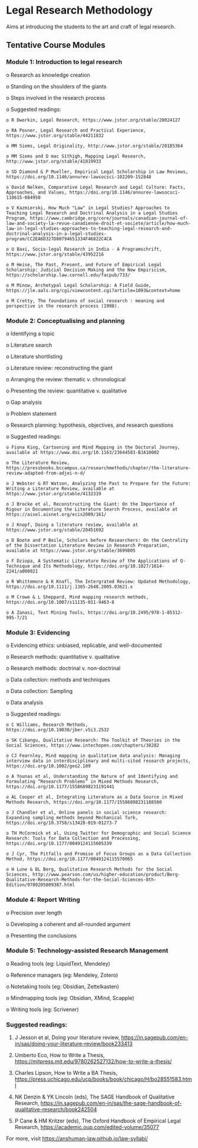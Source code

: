 # Legal Research Methodology

Aims at introducing the students to the art and craft of legal research. 

## Tentative Course Modules

### Module 1: Introduction to legal research

o Research as knowledge creation

o Standing on the shoulders of the giants

o Steps involved in the research process

o Suggested readings:

    o R Dworkin, Legal Research, https://www.jstor.org/stable/20024127
  
    o RA Posner, Legal Research and Practical Experience, https://www.jstor.org/stable/44211832
  
    o MM Siems, Legal Originality, http://www.jstor.org/stable/20185364

    o MM Siems and D mac Síthigh, Mapping Legal Research, http://www.jstor.org/stable/41819933

    o SD Diamond & P Mueller, Empirical Legal Scholarship in Law Reviews, https://doi.org/10.1146/annurev-lawsocsci-102209-152848

    o David Nelken, Comparative Legal Research and Legal Culture: Facts, Approaches, and Values, https://doi.org/10.1146/annurev-lawsocsci-110615-084950

    o V Kazmierski, How Much "Law" in Legal Studies? Approaches to Teaching Legal Research and Doctrinal Analysis in a Legal Studies Program, https://www.cambridge.org/core/journals/canadian-journal-of-law-and-society-la-revue-canadienne-droit-et-societe/article/how-much-law-in-legal-studies-approaches-to-teaching-legal-research-and-doctrinal-analysis-in-a-legal-studies-program/CC2EA6D327D80794651334F46822C4CA

    o U Baxi, Socio-legal Research in India - A Programschrift, https://www.jstor.org/stable/43952216

    o M Heise, The Past, Present, and Future of Empirical Legal Scholarship: Judicial Decision Making and the New Empiricism, https://scholarship.law.cornell.edu/facpub/733/

    o M Minow, Archetypal Legal Scholarship: A Field Guide, https://jle.aals.org/cgi/viewcontent.cgi?article=1093&context=home

    o M Crotty, The foundations of social research : meaning and perspective in the research process (1998).



### Module 2: Conceptualising and planning

o Identifying a topic

o Literature search

o Literature shortlisting

o Literature review: reconstructing the giant

o Arranging the review: thematic v. chronological

o Presenting the review: quantitative v. qualitative

o Gap analysis

o Problem statement

o Research planning: hypothesis, objectives, and research questions

o Suggested readings:

    o Fiona King, Cartooning and Mind Mapping in the Doctoral Journey, available at https://www.doi.org/10.1163/23644583-BJA10002

    o The Literature Review, https://pressbooks.bccampus.ca/researchmethods/chapter/the-literature-review-adapted-from-adjei-n-d/
    
    o J Webster & RT Watson, Analyzing the Past to Prepare for the Future: Writing a Literature Review, available at https://www.jstor.org/stable/4132319

    o J Brocke et al, Reconstructing the Giant: On the Importance of Rigour in Documenting the Literature Search Process, available at https://aisel.aisnet.org/ecis2009/161/

    o J Knopf, Doing a literature review, available at https://www.jstor.org/stable/20451692

    o D Boote and P Beile, Scholars before Researchers: On the Centrality of the Dissertation Literature Review in Research Preparation, available at https://www.jstor.org/stable/3699805

    o F Dziopa, A Systematic Literature Review of the Applications of Q-Technique and Its Methodology, https://doi.org/10.1027/1614-2241/a000021

    o R Whittemore & K Knafl, The Intergrated Review: Updated Methodology, https://doi.org/10.1111/j.1365-2648.2005.03621.x
    
    o M Crowe & L Sheppard, Mind mapping research methods, https://doi.org/10.1007/s11135-011-9463-8

    o A Zanasi, Text Mining Tools, https://doi.org/10.2495/978-1-85312-995-7/21


### Module 3: Evidencing 

o Evidencing ethics: unbiased, replicable, and well-documented

o Research methods: quantitative v. qualitative

o Research methods: doctrinal v. non-doctrinal

o Data collection: methods and techniques

o Data collection: Sampling

o Data analysis

o Suggested readings:

    o C Williams, Research Methods, https://doi.org/10.19030/jber.v5i3.2532
  
    o SK Cibangu, Qualitative Research: The Toolkit of Theories in the Social Sciences, https://www.intechopen.com/chapters/38282
  
    o CJ Fearnley, Mind mapping in qualitative data analysis: Managing interview data in interdisciplinary and multi-sited research projects, https://doi.org/10.1002/geo2.109

    o A Younas et al, Understanding the Nature of and Identifying and Formulating “Research Problems” in Mixed Methods Research, https://doi.org/10.1177/15586898231191441

    o AL Cooper et al, Integrating Literature as a Data Source in Mixed Methods Research, https://doi.org/10.1177/15586898231188500

    o J Chandler et al, Online panels in social science research: Expanding sampling methods beyond Mechanical Turk, https://doi.org/10.3758/s13428-019-01273-7

    o TH McCormick et al, Using Twitter for Demographic and Social Science Research: Tools for Data Collection and Processing, https://doi.org/10.1177/0049124115605339

    o J Cyr, The Pitfalls and Promise of Focus Groups as a Data Collection Method, https://doi.org/10.1177/0049124115570065

    o H Lune & BL Berg, Qualitative Research Methods for the Social Sciences, http://www.pearson.com/us/higher-education/product/Berg-Qualitative-Research-Methods-for-the-Social-Sciences-8th-Edition/9780205809387.html  

### Module 4: Report Writing

o Precision over length

o Developing a coherent and all-rounded argument

o Presenting the conclusions

### Module 5: Technology-assisted Research Management

o Reading tools (eg: LiquidText, Mendeley)

o Reference managers (eg: Mendeley, Zotero)

o Notetaking tools (eg: Obsidian, Zettelkasten)

o Mindmapping tools (eg: Obsidian, XMind, Scapple)

o Writing tools (eg: Scrivener)

### Suggested readings:

1. J Jesson et al, Doing your literature review, https://in.sagepub.com/en-in/sas/doing-your-literature-review/book233413

2. Umberto Eco, How to Write a Thesis, https://mitpress.mit.edu/9780262527132/how-to-write-a-thesis/

3. Charles Lipson, How to Write a BA Thesis, https://press.uchicago.edu/ucp/books/book/chicago/H/bo28551583.html

4. NK Denzin & YK Lincoln (eds), The SAGE Handbook of Qualitative Research, https://in.sagepub.com/en-in/sas/the-sage-handbook-of-qualitative-research/book242504

5. P Cane & HM Kritzer (eds), The Oxford Handbook of Empirical Legal Research, https://academic.oup.com/edited-volume/35077












For more, visit https://anshuman-law.github.io/law-syllabi/
